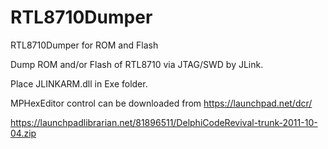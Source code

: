 # RTL8710Dumper
RTL8710Dumper for ROM and Flash

Dump ROM and/or Flash of RTL8710 via JTAG/SWD by JLink.

Place JLINKARM.dll in Exe folder.

MPHexEditor control can be downloaded from <https://launchpad.net/dcr/>

<https://launchpadlibrarian.net/81896511/DelphiCodeRevival-trunk-2011-10-04.zip>

